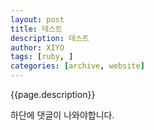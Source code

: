 ```yaml
---
layout: post
title: 테스트
description: 테스트
author: XIYO
tags: [ruby, ]
categories: [archive, website]
---
```

{{page.description}}

하단에 댓글이 나와야합니다.